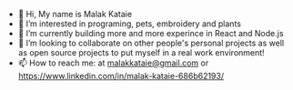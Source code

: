 - 👋 Hi, My name is Malak Kataie
- 👀 I’m interested in programing, pets, embroidery and plants
- 🌱 I’m currently building more and more experince in React and Node.js
- 💞️ I’m looking to collaborate on other people's personal projects as well as open source projects to put myself in a real work environment!
- 📫 How to reach me: at malakkataie@gmail.com or https://www.linkedin.com/in/malak-kataie-686b62193/
